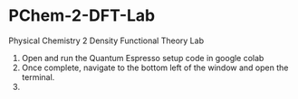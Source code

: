 # PChem-2-DFT-Lab
Physical Chemistry 2 Density Functional Theory Lab


1. Open and run the Quantum Espresso setup code in google colab
2. Once complete, navigate to the bottom left of the window and open the terminal.
3. 
